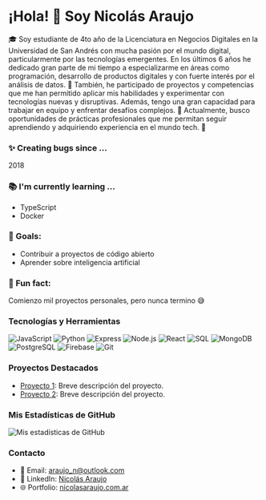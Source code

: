 # ¡Hola! 👋 Soy Nicolás Araujo

🎓 Soy estudiante de 4to año de la Licenciatura en Negocios Digitales en la Universidad de San Andrés con mucha pasión por el mundo digital, particularmente por las tecnologías emergentes. En los últimos 6 años he dedicado gran parte de mi tiempo a especializarme en áreas como programación, desarrollo de productos digitales y con fuerte interés por el análisis de datos. 🚀 También, he participado de proyectos y competencias que me han permitido aplicar mis habilidades y experimentar con tecnologías nuevas y disruptivas. Además, tengo una gran capacidad para trabajar en equipo y enfrentar desafíos complejos. 💪 Actualmente, busco oportunidades de prácticas profesionales que me permitan seguir aprendiendo y adquiriendo experiencia en el mundo tech. 🌟

### ✨ Creating bugs since ...
2018

### 📚 I'm currently learning ...
- TypeScript
- Docker

### 🎯 Goals:
- Contribuir a proyectos de código abierto
- Aprender sobre inteligencia artificial

### 🎲 Fun fact:
Comienzo mil proyectos personales, pero nunca termino 😅

### Tecnologías y Herramientas
![JavaScript](https://img.shields.io/badge/-JavaScript-F7DF1E?style=flat&logo=JavaScript&logoColor=black)
![Python](https://img.shields.io/badge/-Python-3776AB?style=flat&logo=Python&logoColor=white)
![Express](https://img.shields.io/badge/-Express-000000?style=flat&logo=Express&logoColor=white)
![Node.js](https://img.shields.io/badge/-Node.js-339933?style=flat&logo=Node.js&logoColor=white)
![React](https://img.shields.io/badge/-React-61DAFB?style=flat&logo=React&logoColor=black)
![SQL](https://img.shields.io/badge/-SQL-4479A1?style=flat&logo=MySQL&logoColor=white)
![MongoDB](https://img.shields.io/badge/-MongoDB-47A248?style=flat&logo=MongoDB&logoColor=white)
![PostgreSQL](https://img.shields.io/badge/-PostgreSQL-336791?style=flat&logo=PostgreSQL&logoColor=white)
![Firebase](https://img.shields.io/badge/-Firebase-FFCA28?style=flat&logo=Firebase&logoColor=black)
![Git](https://img.shields.io/badge/-Git-F05032?style=flat&logo=git&logoColor=white)

### Proyectos Destacados
- [Proyecto 1](https://github.com/tuusuario/proyecto1): Breve descripción del proyecto.
- [Proyecto 2](https://github.com/tuusuario/proyecto2): Breve descripción del proyecto.

### Mis Estadísticas de GitHub
![Mis estadísticas de GitHub](https://github-readme-stats.vercel.app/api?username=tuusuario&show_icons=true&theme=radical)

### Contacto
- 📧 Email: [araujo_n@outlook.com](mailto:araujo_n@outlook.com)
- 💼 LinkedIn: [Nicolás Araujo](https://www.linkedin.com/in/nicolas-araujo/)
- 🌐 Portfolio: [nicolasaraujo.com.ar](https://nicolasaraujo.com.ar/)


<!--
**naranujo/naranujo** is a ✨ _special_ ✨ repository because its `README.md` (this file) appears on your GitHub profile.

Here are some ideas to get you started:

- 🔭 I’m currently working on ...
- 🌱 I’m currently learning ...
- 👯 I’m looking to collaborate on ...
- 🤔 I’m looking for help with ...
- 💬 Ask me about ...
- 📫 How to reach me: ...
- 😄 Pronouns: ...
- ⚡ Fun fact: ...
-->
